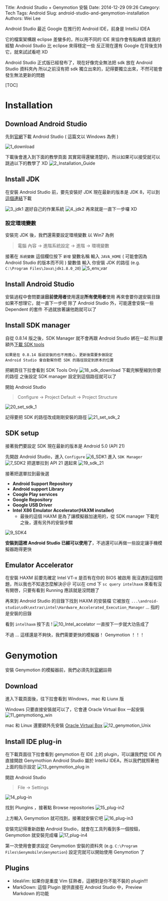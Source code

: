 Title: Android Studio + Genymotion 安裝
Date: 2014-12-29 09:26
Category: Tech
Tags: Android
Slug: android-studio-and-genymotion-installation
Authors: Wei Lee

Android Studio 最近 Google 在推行的 Android IDE，前身是 IntelliJ IDEA

<!--more-->

它的檔案架構跟 eclipse 差蠻多的，所以用不同的 IDE 來協作會有點麻煩
就我的經驗 Android Studio 比 eclipse 來得穩定一些
反正現在還有 Google 在背後支持它，就來試試看吧 XD

Android Studio 正式版已經發布了，現在好像完全無法把 sdk 放在 Android Studio 資料夾內
所以之前沒有把 sdk 獨立出來的，記得要獨立出來，不然可能會發生無法更新的問題

[TOC]

# Installation

## Download Android Studio

先到[官網](https://developer.android.com/sdk/installing/studio.html)下載 Android Studio ( 這篇文以 Windows 為例 )

![1_download](/images/posts-image/2014-11-23-android-studio-and-genymotion-installation/iFQ6JJY.png)

下載後會進入到下面的教學頁面
其實寫得還蠻清楚的，所以如果可以接受就可以跳過以下的教學了 XD
![2_Installation_Guide](/images/posts-image/2014-11-23-android-studio-and-genymotion-installation/gkttlS9.png)

## Install JDK

在安裝 Android Studio 前，要先安裝好 JDK
現在最新的版本是 JDK 8，可以到[這個連結](http://www.oracle.com/technetwork/java/javase/downloads/index.html)下載

![3_jdk1](/images/posts-image/2014-11-23-android-studio-and-genymotion-installation/0om5D2M.png)
選好自己的作業系統
![4_jdk2](/images/posts-image/2014-11-23-android-studio-and-genymotion-installation/D0G7XLq.png)
再來就是一直下一步囉 XD

### 設定環境變數

安裝完 JDK 後，我們還需要設定環境變數
以 Win7 為例

> 電腦  內容 → 進階系統設定 → 進階 → 環境變數

接著在 `系統變數` 這個欄位按下 `新增`
變數名稱 輸入 `JAVA_HOME` ( 可能會因為 Android Studio 的版本而不同 )
變數值 輸入 你安裝 JDK 的路徑 (e.g. `C:\Program Files\Java\jdk1.8.0_20`)
![5_env_var](/images/posts-image/2014-11-23-android-studio-and-genymotion-installation/KYG8pBO.png)

## Install Android Studio

安裝過程中會問要讓**目前使用者**使用還是**所有使用者**使用
再來會要你選安裝目錄
如果不想理它，就一直下一步吧
除了 Android Studio 外，可能還會安裝一些 Dependent 的套件
不過就放著讓他跑就可以了

## Install SDK manager

自從 0.8.14 版之後，SDK Manager 就不會再跟 Android Studio 綁在一起
所以要額外[下載 SDK tools](https://developer.android.com/sdk/index.html?hl=i)

```text
如果是在 0.8.14 版前安裝的也不用擔心，更新後需要多做設定
Android Studio 會自動幫你把 SDK 的路徑設定到原本的位置
```

把網頁往下拉會看到 SDK Tools Only
![18_sdk_download](/images/posts-image/2014-11-23-android-studio-and-genymotion-installation/TctIzTa.png)
下載完解壓縮到你要的路徑
之後設定 SDK manager 設定到這個路徑就可以了

開始 Android Studio
> Configure → Project Default → Project Structure

![20_set_sdk_1](/images/posts-image/2014-11-23-android-studio-and-genymotion-installation/Tj82hvs.png)

記得要把 SDK 的路徑改成剛剛安裝的路徑
![21_set_sdk_2](/images/posts-image/2014-11-23-android-studio-and-genymotion-installation/ETqkNhX.png)

## SDK setup

接著我們要設定 SDK
現在最新的版本是 Android 5.0 (API 21)

先開啟 Android Studio，進入 `Configure`
![6_SDK1](/images/posts-image/2014-11-23-android-studio-and-genymotion-installation/c8rDZxZ.png)
進入 `SDK Manager`
![7_SDK2](/images/posts-image/2014-11-23-android-studio-and-genymotion-installation/pBVHp7S.png)
把選單拉到 API 21 選起來
![19_sdk_21](/images/posts-image/2014-11-23-android-studio-and-genymotion-installation/3lytBi2.png)

接著把選單拉到最後選

* **Android Support Repository**
* **Android support Library**
* **Coogle Play services**
* **Google Repository**
* **Google USB Driver**
* **Intel X86 Emulator Accelerator(HAXM installer)**
    * 最後的這個 HAXM 是為了讓模擬器加速用的，從 SDK manager 下載完之後，還有另外的安裝步驟

![9_SDK4](/images/posts-image/2014-11-23-android-studio-and-genymotion-installation/UM8w30n.png)

**安裝到這裡 Android Studio 已經可以使用了**，不過還可以再做一些設定讓手機模擬器跑得更快

## Emulator Accelerator

在安裝 HAXM 前要先確定 Intel VT-x 是否有在你的 BIOS 被啟用
我沒遇到這個問題，所以我也不知道怎麼解決＠＠
可以在 cmd 下 `sc query intelhaxm` 來看有沒有開啓，只要有看到 Running 應該就是沒問題了

再來到 Android Studio 的目錄下找到 HAXM 的安裝檔
它被放在 `...\android-studio\sdk\extras\intel\Hardware_Accelerated_Execution_Manager`
... 指的是安裝的目錄

看到 `intelhaxm` 按下去 !
![10_Intel_accelator](/images/posts-image/2014-11-23-android-studio-and-genymotion-installation/NX8lULd.png)
一直按下一步就大功告成了

不過 ...
這樣還是不夠快，我們需要更快的模擬器！
Genymotion ！！！

# Genymotion

安裝 Genymotion 的模擬器前，我們必須先到[官網](http://www.genymotion.com/)註冊

## Download

進入下載頁面後，往下拉會看到 Windows，mac 和 Liunx 版

Windows 只要直接安裝就可以了，它會連 Oracle Virtual Box 一起安裝
![11_genymotiong_win](/images/posts-image/2014-11-23-android-studio-and-genymotion-installation/4oUXeea.png)

mac 和 Linux 還要額外先安裝 [Oracle Virtual Box](https://www.virtualbox.org/wiki/Downloads)
![12_genymotion_Unix](/images/posts-image/2014-11-23-android-studio-and-genymotion-installation/NMQD2Jc.png)

## Install IDE plug-in

在下載頁面往下拉會看到 genymotion 在 IDE 上的 plugin，可以讓我們從 IDE 內直接開啟 Genymothion
Android Studio 屬於 IntelliJ IDEA，所以我們就照著他上面的指示設定
![13_genymotion_plug in](/images/posts-image/2014-11-23-android-studio-and-genymotion-installation/7C0d8aU.png)

開啟 Android Studio
> File → Settings

![14_plug-in](/images/posts-image/2014-11-23-android-studio-and-genymotion-installation/vemudkb.png)

找到 Plungins ，接著點 Browse repositories
![15_plug-in2](/images/posts-image/2014-11-23-android-studio-and-genymotion-installation/UnP1hiQ.png)

上方輸入 Genymotion 就可找到，接著就安裝它吧
![16_plug-in3](/images/posts-image/2014-11-23-android-studio-and-genymotion-installation/xzjsTmz.png)

安裝完記得重新啟動 Android Studio，就會在工具列看到多一個按鈕，Genymotion 就安裝完成囉
![17_plug-in4](/images/posts-image/2014-11-23-android-studio-and-genymotion-installation/I2RbFEG.png)

第一次使用會要求設定 Genymotion 安裝的資料夾 (e.g. `C:\Program Files\Genymobile\Genymotion`)
設定完就可以開始使用 Genymotion 了

## Plugins

* IdeaVim: 如果你是重度 Vim 狂熱者，這絕對是你不能不裝的 plugin!!!
* MarkDown: 這個 Plugin 提供直接在 Android Studio 中，Preview Markdown 的功能
